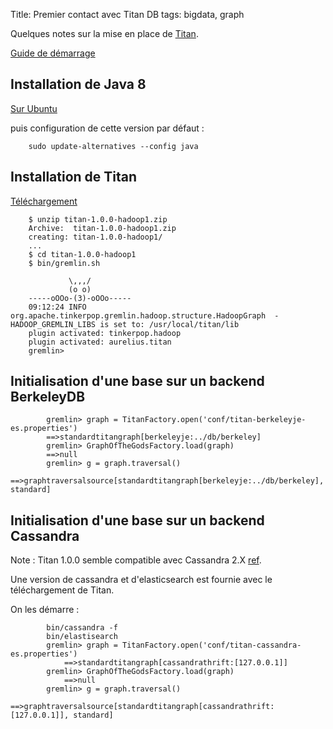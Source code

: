 Title: Premier contact avec Titan DB
tags: bigdata, graph

Quelques notes sur la mise en place de [Titan](http://titan.thinkaurelius.com/).

[Guide de démarrage](http://s3.thinkaurelius.com/docs/titan/1.0.0/getting-started.html)

## Installation de Java 8 ##

[Sur Ubuntu](https://doc.ubuntu-fr.org/java_proprietaire)

puis configuration de cette version par défaut :

        sudo update-alternatives --config java
        
## Installation de Titan ##

[Téléchargement](https://github.com/thinkaurelius/titan/wiki/Downloads)

        $ unzip titan-1.0.0-hadoop1.zip
        Archive:  titan-1.0.0-hadoop1.zip
        creating: titan-1.0.0-hadoop1/
        ...
        $ cd titan-1.0.0-hadoop1
        $ bin/gremlin.sh
        
                 \,,,/
                 (o o)
        -----oOOo-(3)-oOOo-----
        09:12:24 INFO  org.apache.tinkerpop.gremlin.hadoop.structure.HadoopGraph  - HADOOP_GREMLIN_LIBS is set to: /usr/local/titan/lib
        plugin activated: tinkerpop.hadoop
        plugin activated: aurelius.titan
        gremlin>
        
## Initialisation d'une base sur un backend BerkeleyDB ##

            gremlin> graph = TitanFactory.open('conf/titan-berkeleyje-es.properties')
            ==>standardtitangraph[berkeleyje:../db/berkeley]
            gremlin> GraphOfTheGodsFactory.load(graph)
            ==>null
            gremlin> g = graph.traversal()
            ==>graphtraversalsource[standardtitangraph[berkeleyje:../db/berkeley], standard]
            
## Initialisation d'une base sur un backend Cassandra ##

Note : Titan 1.0.0 semble compatible avec Cassandra 2.X [ref](http://www.datastax.com/2015/03/qa-cassandra-and-titandb-insights-into-datastaxs-graph-strategy).

Une version de cassandra et d'elasticsearch est fournie avec le téléchargement de Titan.

On les démarre :

            bin/cassandra -f
            bin/elastisearch
            gremlin> graph = TitanFactory.open('conf/titan-cassandra-es.properties')
                ==>standardtitangraph[cassandrathrift:[127.0.0.1]]
            gremlin> GraphOfTheGodsFactory.load(graph)
                ==>null
            gremlin> g = graph.traversal()
                ==>graphtraversalsource[standardtitangraph[cassandrathrift:[127.0.0.1]], standard]